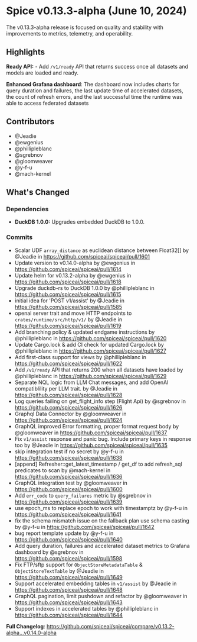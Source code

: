 # Spice v0.13.3-alpha (June 10, 2024)

The v0.13.3-alpha release is focused on quality and stability with improvements to metrics, telemetry, and operability.

## Highlights

**Ready API:** - Add `/v1/ready` API that returns success once all datasets and models are loaded and ready.

**Enhanced Grafana dashboard**: The dashboard now includes charts for query duration and failures, the last update time of accelerated datasets, the count of refresh errors, and the last successful time the runtime was able to access federated datasets

## Contributors

- @Jeadie
- @ewgenius
- @phillipleblanc
- @sgrebnov
- @gloomweaver
- @y-f-u
- @mach-kernel

## What's Changed

### Dependencies

- **DuckDB 1.0.0:** Upgrades embedded DuckDB to 1.0.0.

### Commits

- Scalar UDF `array_distance` as euclidean distance between Float32[] by @Jeadie in https://github.com/spiceai/spiceai/pull/1601
- Update version to v0.14.0-alpha by @ewgenius in https://github.com/spiceai/spiceai/pull/1614
- Update helm for v0.13.2-alpha by @ewgenius in https://github.com/spiceai/spiceai/pull/1618
- Upgrade duckdb-rs to DuckDB 1.0.0 by @phillipleblanc in https://github.com/spiceai/spiceai/pull/1615
- initial idea for 'POST v1/assist' by @Jeadie in https://github.com/spiceai/spiceai/pull/1585
- openai server trait and move HTTP endpoints to `crates/runtime/src/http/v1/` by @Jeadie in https://github.com/spiceai/spiceai/pull/1619
- Add branching policy & updated endgame instructions by @phillipleblanc in https://github.com/spiceai/spiceai/pull/1620
- Update Cargo.lock & add CI check for updated Cargo.lock by @phillipleblanc in https://github.com/spiceai/spiceai/pull/1627
- Add first-class support for views by @phillipleblanc in https://github.com/spiceai/spiceai/pull/1622
- Add `/v1/ready` API that returns 200 when all datasets have loaded by @phillipleblanc in https://github.com/spiceai/spiceai/pull/1629
- Separate NQL logic from LLM Chat messages, and add OpenAI compatiblility per LLM trait. by @Jeadie in https://github.com/spiceai/spiceai/pull/1628
- Log queries failing on get_flight_info step (Flight Api) by @sgrebnov in https://github.com/spiceai/spiceai/pull/1626
- Graphql Data Connector by @gloomweaver in https://github.com/spiceai/spiceai/pull/1624
- GraphQL improved Error formatting, proper format request body by @gloomweaver in https://github.com/spiceai/spiceai/pull/1637
- Fix `v1/assist` response and panic bug. Include primary keys in response too by @Jeadie in https://github.com/spiceai/spiceai/pull/1635
- skip integration test if no secret by @y-f-u in https://github.com/spiceai/spiceai/pull/1638
- [append] Refresher::get_latest_timestamp / get_df to add refresh_sql predicates to scan by @mach-kernel in https://github.com/spiceai/spiceai/pull/1636
- GraphQL integration test by @gloomweaver in https://github.com/spiceai/spiceai/pull/1600
- Add `err_code` to `query_failures` metric by @sgrebnov in https://github.com/spiceai/spiceai/pull/1639
- use epoch_ms to replace epoch to work with timestamptz by @y-f-u in https://github.com/spiceai/spiceai/pull/1641
- fix the schema mismatch issue on the fallback plan use schema casting by @y-f-u in https://github.com/spiceai/spiceai/pull/1642
- bug report template update by @y-f-u in https://github.com/spiceai/spiceai/pull/1640
- Add query duration, failures and accelerated dataset metrics to Grafana dashboard by @sgrebnov in https://github.com/spiceai/spiceai/pull/1598
- Fix FTP/sftp support for `ObjectStoreMetadataTable` & `ObjectStoreTextTable` by @Jeadie in https://github.com/spiceai/spiceai/pull/1649
- Support accelerated embedding tables in `v1/assist` by @Jeadie in https://github.com/spiceai/spiceai/pull/1648
- GraphQL pagination, limit pushdown and refactor by @gloomweaver in https://github.com/spiceai/spiceai/pull/1643
- Support indexes in accelerated tables by @phillipleblanc in https://github.com/spiceai/spiceai/pull/1644

**Full Changelog**: https://github.com/spiceai/spiceai/compare/v0.13.2-alpha...v0.14.0-alpha

